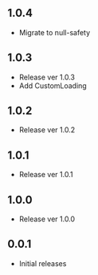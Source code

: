 ## 1.0.4

* Migrate to null-safety

## 1.0.3

* Release ver 1.0.3
* Add CustomLoading

## 1.0.2

* Release ver 1.0.2

## 1.0.1

* Release ver 1.0.1

## 1.0.0

* Release ver 1.0.0

## 0.0.1

* Initial releases